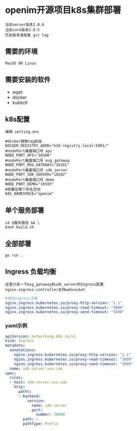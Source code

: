 # openim开源项目k8s集群部署
    当前server版本2.0.6
    当前core版本2.0.5
    历史版本请查看 git tag
## 需要的环境
    MacOS OR Linux
## 需要安装的软件
- wget
- docker
- kubectl
## k8s配置
    编辑 setting.env
```shell
#docker镜像tag前缀
DOCKER_REGISTRY_ADDR="k3d-registry.local:5001/"
#nodePort暴露端口号 api
NODE_PORT_API="10100"
#nodePort暴露端口号 msg_gateway
NODE_PORT_MSG_GATEWAY="10101"
#nodePort暴露端口号 sdk_server
NODE_PORT_SDK_SERVER="10102"
#nodePort暴露端口号 demo
NODE_PORT_DEMO="10103"
#部署在哪个命名空间
K8S_NAMESPACE="openim"
```
## 单个服务部署
```shell
cd $服务路径 && \
bash build.sh
```
## 全部部署
```shell
go run .
```

## Ingress 负载均衡
    这里只说一下msg_gateway和sdk_server的Ingress配置
    nginx-ingress-controller支持websocket
```yaml
#增加ingress注解
nginx.ingress.kubernetes.io/proxy-http-version: "1.1"
nginx.ingress.kubernetes.io/proxy-read-timeout: "3600"
nginx.ingress.kubernetes.io/proxy-send-timeout: "3600"
```
### yaml示例
```yaml
apiVersion: networking.k8s.io/v1
kind: Ingress
metadata:
  annotations:
    nginx.ingress.kubernetes.io/proxy-http-version: "1.1"
    nginx.ingress.kubernetes.io/proxy-read-timeout: "3600"
    nginx.ingress.kubernetes.io/proxy-send-timeout: "3600"
  name: sdk-server.xxx.com
spec:
  rules:
  - host: sdk-server.xxx.com
    http:
      paths:
      - backend:
          service:
            name: sdk-server
            port:
              number: 30000
        path: /
        pathType: Prefix
```